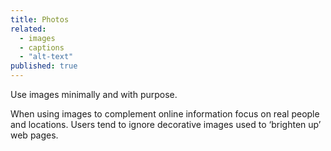 ```yaml
---
title: Photos
related: 
  - images
  - captions
  - "alt-text"
published: true
---
```


Use images minimally and with purpose.

When using images to complement online information focus on real people and locations. Users tend to ignore decorative images used to ‘brighten up’ web pages.
